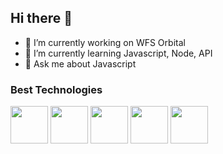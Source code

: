 ## Hi there 👋

- 🔭 I’m currently working on WFS Orbital
- 🌱 I’m currently learning Javascript, Node, API
- 💬 Ask me about Javascript

### Best Technologies

<div>
<img src="https://cdn.jsdelivr.net/gh/devicons/devicon@latest/icons/javascript/javascript-original.svg" width="60" />
<img src="https://cdn.jsdelivr.net/gh/devicons/devicon@latest/icons/html5/html5-original-wordmark.svg" width="60"/>
<img src="https://cdn.jsdelivr.net/gh/devicons/devicon@latest/icons/css3/css3-original-wordmark.svg" width="60"/>
<img src="https://cdn.jsdelivr.net/gh/devicons/devicon@latest/icons/nodejs/nodejs-original-wordmark.svg" width="60"/>
<img src="https://cdn.jsdelivr.net/gh/devicons/devicon@latest/icons/express/express-original.svg" width="60"/>
</div>          
